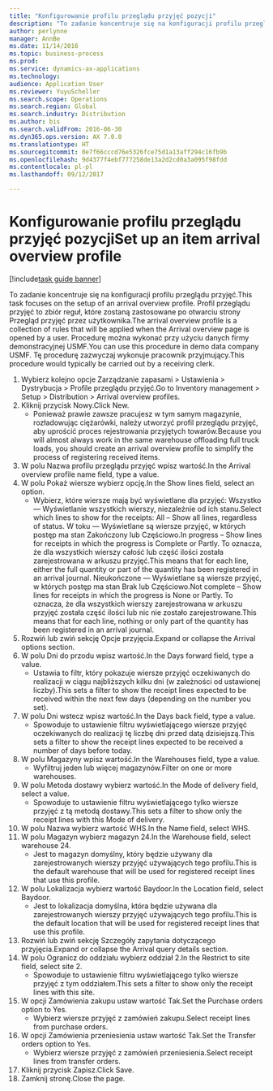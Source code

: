 ```yaml
---
title: "Konfigurowanie profilu przeglądu przyjęć pozycji"
description: "To zadanie koncentruje się na konfiguracji profilu przeglądu przyjęć."
author: perlynne
manager: AnnBe
ms.date: 11/14/2016
ms.topic: business-process
ms.prod: 
ms.service: dynamics-ax-applications
ms.technology: 
audience: Application User
ms.reviewer: YuyuScheller
ms.search.scope: Operations
ms.search.region: Global
ms.search.industry: Distribution
ms.author: bis
ms.search.validFrom: 2016-06-30
ms.dyn365.ops.version: AX 7.0.0
ms.translationtype: HT
ms.sourcegitcommit: 0e7f66cccd76e5326fce75d1a13aff294c16fb9b
ms.openlocfilehash: 9d4377f4ebf777258de13a2d2cd0a3a095f98fdd
ms.contentlocale: pl-pl
ms.lasthandoff: 09/12/2017

---
```

# <a name="set-up-an-item-arrival-overview-profile"></a><span data-ttu-id="6bd74-103">Konfigurowanie profilu przeglądu przyjęć pozycji</span><span class="sxs-lookup"><span data-stu-id="6bd74-103">Set up an item arrival overview profile</span></span>

[!include[task guide banner](../../includes/task-guide-banner.md)]

<span data-ttu-id="6bd74-104">To zadanie koncentruje się na konfiguracji profilu przeglądu przyjęć.</span><span class="sxs-lookup"><span data-stu-id="6bd74-104">This task focuses on the setup of an arrival overview profile.</span></span> <span data-ttu-id="6bd74-105">Profil przeglądu przyjęć to zbiór reguł, które zostaną zastosowane po otwarciu strony Przegląd przyjęć przez użytkownika.</span><span class="sxs-lookup"><span data-stu-id="6bd74-105">The arrival overview profile is a collection of rules that will be applied when the Arrival overview page is opened by a user.</span></span> <span data-ttu-id="6bd74-106">Procedurę można wykonać przy użyciu danych firmy demonstracyjnej USMF.</span><span class="sxs-lookup"><span data-stu-id="6bd74-106">You can use this procedure in demo data company USMF.</span></span> <span data-ttu-id="6bd74-107">Tę procedurę zazwyczaj wykonuje pracownik przyjmujący.</span><span class="sxs-lookup"><span data-stu-id="6bd74-107">This procedure would typically be carried out by a receiving clerk.</span></span>





1. <span data-ttu-id="6bd74-108">Wybierz kolejno opcje Zarządzanie zapasami > Ustawienia > Dystrybucja > Profile przeglądu przyjęć.</span><span class="sxs-lookup"><span data-stu-id="6bd74-108">Go to Inventory management > Setup > Distribution > Arrival overview profiles.</span></span>
2. <span data-ttu-id="6bd74-109">Kliknij przycisk Nowy.</span><span class="sxs-lookup"><span data-stu-id="6bd74-109">Click New.</span></span>
    * <span data-ttu-id="6bd74-110">Ponieważ prawie zawsze pracujesz w tym samym magazynie, rozładowując ciężarówki, należy utworzyć profil przeglądu przyjęć, aby uprościć proces rejestrowania przyjętych towarów.</span><span class="sxs-lookup"><span data-stu-id="6bd74-110">Because you will almost always work in the same warehouse offloading full truck loads, you should create an arrival overview profile to simplify the process of registering received items.</span></span>  
3. <span data-ttu-id="6bd74-111">W polu Nazwa profilu przeglądu przyjęć wpisz wartość.</span><span class="sxs-lookup"><span data-stu-id="6bd74-111">In the Arrival overview profile name field, type a value.</span></span>
4. <span data-ttu-id="6bd74-112">W polu Pokaż wiersze wybierz opcję.</span><span class="sxs-lookup"><span data-stu-id="6bd74-112">In the Show lines field, select an option.</span></span>
    * <span data-ttu-id="6bd74-113">Wybierz, które wiersze mają być wyświetlane dla przyjęć:   Wszystko — Wyświetlanie wszystkich wierszy, niezależnie od ich stanu.</span><span class="sxs-lookup"><span data-stu-id="6bd74-113">Select which lines to show for the receipts:   All – Show all lines, regardless of status.</span></span>   <span data-ttu-id="6bd74-114">W toku — Wyświetlane są wiersze przyjęć, w których postęp ma stan Zakończony lub Częściowo.</span><span class="sxs-lookup"><span data-stu-id="6bd74-114">In progress – Show lines for receipts in which the progress is Complete or Partly.</span></span> <span data-ttu-id="6bd74-115">To oznacza, że dla wszystkich wierszy całość lub część ilości została zarejestrowana w arkuszu przyjęć.</span><span class="sxs-lookup"><span data-stu-id="6bd74-115">This means that for each line, either the full quantity or part of the quantity has been registered in an arrival journal.</span></span>   <span data-ttu-id="6bd74-116">Nieukończone — Wyświetlane są wiersze przyjęć, w których postęp ma stan Brak lub Częściowo.</span><span class="sxs-lookup"><span data-stu-id="6bd74-116">Not complete – Show lines for receipts in which the progress is None or Partly.</span></span> <span data-ttu-id="6bd74-117">To oznacza, że dla wszystkich wierszy zarejestrowana w arkuszu przyjęć została część ilości lub nic nie zostało zarejestrowane.</span><span class="sxs-lookup"><span data-stu-id="6bd74-117">This means that for each line, nothing or only part of the quantity has been registered in an arrival journal.</span></span>  
5. <span data-ttu-id="6bd74-118">Rozwiń lub zwiń sekcję Opcje przyjęcia.</span><span class="sxs-lookup"><span data-stu-id="6bd74-118">Expand or collapse the Arrival options section.</span></span>
6. <span data-ttu-id="6bd74-119">W polu Dni do przodu wpisz wartość.</span><span class="sxs-lookup"><span data-stu-id="6bd74-119">In the Days forward field, type a value.</span></span>
    * <span data-ttu-id="6bd74-120">Ustawia to filtr, który pokazuje wiersze przyjęć oczekiwanych do realizacji w ciągu najbliższych kilku dni (w zależności od ustawionej liczby).</span><span class="sxs-lookup"><span data-stu-id="6bd74-120">This sets a filter to show the receipt lines expected to be received within the next few days (depending on the number you set).</span></span>  
7. <span data-ttu-id="6bd74-121">W polu Dni wstecz wpisz wartość.</span><span class="sxs-lookup"><span data-stu-id="6bd74-121">In the Days back field, type a value.</span></span>
    * <span data-ttu-id="6bd74-122">Spowoduje to ustawienie filtru wyświetlającego wiersze przyjęć oczekiwanych do realizacji tę liczbę dni przed datą dzisiejszą.</span><span class="sxs-lookup"><span data-stu-id="6bd74-122">This sets a filter to show the receipt lines expected to be received a number of days before today.</span></span>  
8. <span data-ttu-id="6bd74-123">W polu Magazyny wpisz wartość.</span><span class="sxs-lookup"><span data-stu-id="6bd74-123">In the Warehouses field, type a value.</span></span>
    * <span data-ttu-id="6bd74-124">Wyfiltruj jeden lub więcej magazynów.</span><span class="sxs-lookup"><span data-stu-id="6bd74-124">Filter on one or more warehouses.</span></span>  
9. <span data-ttu-id="6bd74-125">W polu Metoda dostawy wybierz wartość.</span><span class="sxs-lookup"><span data-stu-id="6bd74-125">In the Mode of delivery field, select a value.</span></span>
    * <span data-ttu-id="6bd74-126">Spowoduje to ustawienie filtru wyświetlającego tylko wiersze przyjęć z tą metodą dostawy.</span><span class="sxs-lookup"><span data-stu-id="6bd74-126">This sets a filter to show only the receipt lines with this Mode of delivery.</span></span>  
10. <span data-ttu-id="6bd74-127">W polu Nazwa wybierz wartość WHS.</span><span class="sxs-lookup"><span data-stu-id="6bd74-127">In the Name field, select WHS.</span></span>
11. <span data-ttu-id="6bd74-128">W polu Magazyn wybierz magazyn 24.</span><span class="sxs-lookup"><span data-stu-id="6bd74-128">In the Warehouse field, select warehouse 24.</span></span>
    * <span data-ttu-id="6bd74-129">Jest to magazyn domyślny, który będzie używany dla zarejestrowanych wierszy przyjęć używających tego profilu.</span><span class="sxs-lookup"><span data-stu-id="6bd74-129">This is the default warehouse that will be used for registered receipt lines that use this profile.</span></span>  
12. <span data-ttu-id="6bd74-130">W polu Lokalizacja wybierz wartość Baydoor.</span><span class="sxs-lookup"><span data-stu-id="6bd74-130">In the Location field, select Baydoor.</span></span>
    * <span data-ttu-id="6bd74-131">Jest to lokalizacja domyślna, która będzie używana dla zarejestrowanych wierszy przyjęć używających tego profilu.</span><span class="sxs-lookup"><span data-stu-id="6bd74-131">This is the default location that will be used for registered receipt lines that use this profile.</span></span>  
13. <span data-ttu-id="6bd74-132">Rozwiń lub zwiń sekcję Szczegóły zapytania dotyczącego przyjęcia.</span><span class="sxs-lookup"><span data-stu-id="6bd74-132">Expand or collapse the Arrival query details section.</span></span>
14. <span data-ttu-id="6bd74-133">W polu Ogranicz do oddziału wybierz oddział 2.</span><span class="sxs-lookup"><span data-stu-id="6bd74-133">In the Restrict to site field, select site 2.</span></span>
    * <span data-ttu-id="6bd74-134">Spowoduje to ustawienie filtru wyświetlającego tylko wiersze przyjęć z tym oddziałem.</span><span class="sxs-lookup"><span data-stu-id="6bd74-134">This sets a filter to show only the receipt lines with this site.</span></span>  
15. <span data-ttu-id="6bd74-135">W opcji Zamówienia zakupu ustaw wartość Tak.</span><span class="sxs-lookup"><span data-stu-id="6bd74-135">Set the Purchase orders option to Yes.</span></span>
    * <span data-ttu-id="6bd74-136">Wybierz wiersze przyjęć z zamówień zakupu.</span><span class="sxs-lookup"><span data-stu-id="6bd74-136">Select receipt lines from purchase orders.</span></span>  
16. <span data-ttu-id="6bd74-137">W opcji Zamówienia przeniesienia ustaw wartość Tak.</span><span class="sxs-lookup"><span data-stu-id="6bd74-137">Set the Transfer orders option to Yes.</span></span>
    * <span data-ttu-id="6bd74-138">Wybierz wiersze przyjęć z zamówień przeniesienia.</span><span class="sxs-lookup"><span data-stu-id="6bd74-138">Select receipt lines from transfer orders.</span></span>  
17. <span data-ttu-id="6bd74-139">Kliknij przycisk Zapisz.</span><span class="sxs-lookup"><span data-stu-id="6bd74-139">Click Save.</span></span>
18. <span data-ttu-id="6bd74-140">Zamknij stronę.</span><span class="sxs-lookup"><span data-stu-id="6bd74-140">Close the page.</span></span>

